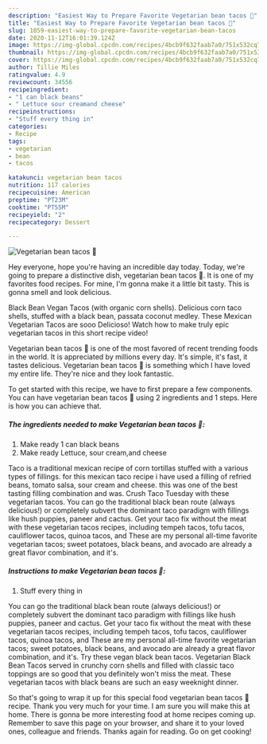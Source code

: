 ```yaml
---
description: "Easiest Way to Prepare Favorite Vegetarian bean tacos 🌮"
title: "Easiest Way to Prepare Favorite Vegetarian bean tacos 🌮"
slug: 1059-easiest-way-to-prepare-favorite-vegetarian-bean-tacos
date: 2020-11-12T16:01:39.124Z
image: https://img-global.cpcdn.com/recipes/4bcb9f632faab7a0/751x532cq70/vegetarian-bean-tacos-🌮-recipe-main-photo.jpg
thumbnail: https://img-global.cpcdn.com/recipes/4bcb9f632faab7a0/751x532cq70/vegetarian-bean-tacos-🌮-recipe-main-photo.jpg
cover: https://img-global.cpcdn.com/recipes/4bcb9f632faab7a0/751x532cq70/vegetarian-bean-tacos-🌮-recipe-main-photo.jpg
author: Tillie Miles
ratingvalue: 4.9
reviewcount: 34556
recipeingredient:
- "1 can black beans"
- " Lettuce sour creamand cheese"
recipeinstructions:
- "Stuff every thing in"
categories:
- Recipe
tags:
- vegetarian
- bean
- tacos

katakunci: vegetarian bean tacos 
nutrition: 117 calories
recipecuisine: American
preptime: "PT23M"
cooktime: "PT55M"
recipeyield: "2"
recipecategory: Dessert

---
```



![Vegetarian bean tacos 🌮](https://img-global.cpcdn.com/recipes/4bcb9f632faab7a0/751x532cq70/vegetarian-bean-tacos-🌮-recipe-main-photo.jpg)

Hey everyone, hope you're having an incredible day today. Today, we're going to prepare a distinctive dish, vegetarian bean tacos 🌮. It is one of my favorites food recipes. For mine, I'm gonna make it a little bit tasty. This is gonna smell and look delicious.

Black Bean Vegan Tacos (with organic corn shells). Delicious corn taco shells, stuffed with a black bean, passata coconut medley. These Mexican Vegetarian Tacos are sooo Delicioso! Watch how to make truly epic vegetarian tacos in this short recipe video!

Vegetarian bean tacos 🌮 is one of the most favored of recent trending foods in the world. It is appreciated by millions every day. It's simple, it's fast, it tastes delicious. Vegetarian bean tacos 🌮 is something which I have loved my entire life. They're nice and they look fantastic.


To get started with this recipe, we have to first prepare a few components. You can have vegetarian bean tacos 🌮 using 2 ingredients and 1 steps. Here is how you can achieve that.

<!--inarticleads1-->

##### The ingredients needed to make Vegetarian bean tacos 🌮:

1. Make ready 1 can black beans
1. Make ready  Lettuce, sour cream,and cheese


Taco is a traditional mexican recipe of corn tortillas stuffed with a various types of fillings. for this mexican taco recipe i have used a filling of refried beans, tomato salsa, sour cream and cheese. this was one of the best tasting filling combination and was. Crush Taco Tuesday with these vegetarian tacos. You can go the traditional black bean route (always delicious!) or completely subvert the dominant taco paradigm with fillings like hush puppies, paneer and cactus. Get your taco fix without the meat with these vegetarian tacos recipes, including tempeh tacos, tofu tacos, cauliflower tacos, quinoa tacos, and These are my personal all-time favorite vegetarian tacos; sweet potatoes, black beans, and avocado are already a great flavor combination, and it&#39;s. 

<!--inarticleads2-->

##### Instructions to make Vegetarian bean tacos 🌮:

1. Stuff every thing in


You can go the traditional black bean route (always delicious!) or completely subvert the dominant taco paradigm with fillings like hush puppies, paneer and cactus. Get your taco fix without the meat with these vegetarian tacos recipes, including tempeh tacos, tofu tacos, cauliflower tacos, quinoa tacos, and These are my personal all-time favorite vegetarian tacos; sweet potatoes, black beans, and avocado are already a great flavor combination, and it&#39;s. Try these vegan black bean tacos. Vegetarian Black Bean Tacos served in crunchy corn shells and filled with classic taco toppings are so good that you definitely won&#39;t miss the meat. These vegetarian tacos with black beans are such an easy weeknight dinner. 

So that's going to wrap it up for this special food vegetarian bean tacos 🌮 recipe. Thank you very much for your time. I am sure you will make this at home. There is gonna be more interesting food at home recipes coming up. Remember to save this page on your browser, and share it to your loved ones, colleague and friends. Thanks again for reading. Go on get cooking!
